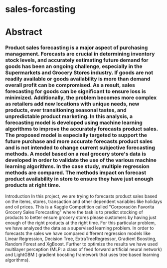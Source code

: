# sales-forcasting
<h1>Abstract</h1>
<h3>Product sales forecasting is a major aspect of purchasing management. Forecasts are crucial in determining inventory stock levels, and accurately estimating future demand for goods has been an ongoing challenge, especially in the Supermarkets and Grocery Stores industry. If goods are not readily available or goods availability is more than demand overall profit can be compromised. As a result, sales forecasting for goods can be significant to ensure loss is minimized. Additionally, the problem becomes more complex as retailers add new locations with unique needs, new products, ever transitioning seasonal tastes, and unpredictable product marketing. In this analysis, a forecasting model is developed using machine learning algorithms to improve the accurately forecasts product sales. The proposed model is especially targeted to support the future purchase and more accurate forecasts product sales and is not intended to change current subjective forecasting methods. A model based on a real grocery store's data is developed in order to validate the use of the various machine learning algorithms. In the case study, multiple regression methods are compared. The methods impact on forecast product availability in store to ensure they have just enough products at right time.</h3>
Introduction
In this project, we are trying to forecasts product sales based on the items, stores, transaction and other dependent variables like holidays and oil prices. This is a Kaggle Competition called "Corporación Favorita Grocery Sales Forecasting" where the task is to predict stocking of products to better ensure grocery stores please customers by having just enough of the right products at the right time. For this particular problem, we have analyzed the data as a supervised learning problem. In order to forecasts the sales we have compared different regression models like Linear Regression, Decision Tree, ExtraTreeRegressor, Gradient Boosting, Random Forest and XgBoost. Further to optimize the results we have used multilayer perception (MLP: a class of feed forward artificial neural network) and LightGBM ( gradient boosting framework that uses tree based learning algorithms).

